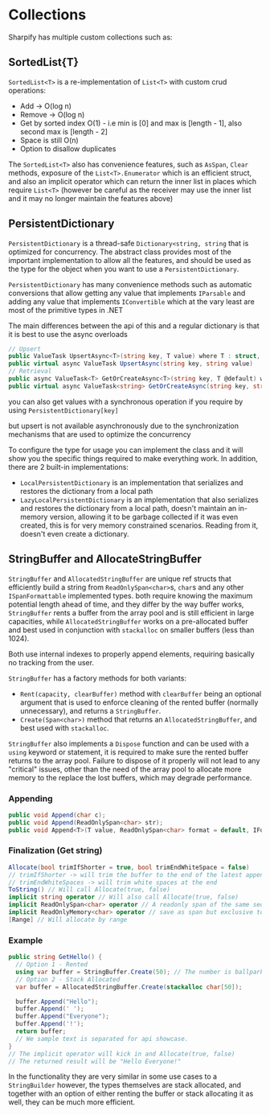 # Collections

Sharpify has multiple custom collections such as:

## SortedList{T}

`SortedList<T>` is a re-implementation of `List<T>` with custom crud operations:

* Add -> O(log n)
* Remove -> O(log n)
* Get by sorted index O(1) - i.e min is [0] and max is [length - 1], also second max is [length - 2]
* Space is still O(n)
* Option to disallow duplicates

The `SortedList<T>` also has convenience features, such as `AsSpan`, `Clear` methods, exposure of the `List<T>.Enumerator` which is an efficient struct, and also an implicit operator which can return the inner list in places which require `List<T>` (however be careful as the receiver may use the inner list and it may no longer maintain the features above)

## PersistentDictionary

`PersistentDictionary` is a thread-safe `Dictionary<string, string` that is optimized for concurrency. The abstract class provides most of the important implementation to allow all the features, and should be used as the type for the object when you want to use a `PersistentDictionary`.

`PersistentDictionary` has many convenience methods such as automatic conversions that allow getting any value that implements `IParsable` and adding any value that implements `IConvertible` which at the vary least are most of the primitive types in .NET

The main differences between the api of this and a regular dictionary is that it is best to use the async overloads

```csharp
// Upsert
public ValueTask UpsertAsync<T>(string key, T value) where T : struct, IConvertible
public virtual async ValueTask UpsertAsync(string key, string value)
// Retrieval
public async ValueTask<T> GetOrCreateAsync<T>(string key, T @default) where T : struct, IParsable<T>
public virtual async ValueTask<string> GetOrCreateAsync(string key, string @default)
```

you can also get values with a synchronous operation if you require by using `PersistentDictionary[key]`

but upsert is not available asynchronously due to the synchronization mechanisms that are used to optimize the concurrency

To configure the type for usage you can implement the class and it will show you the specific things required to make everything work. In addition, there are 2 built-in implementations:

* `LocalPersistentDictionary` is an implementation that serializes and restores the dictionary from a local path
* `LazyLocalPersistentDictionary` is an implementation that also serializes and restores the dictionary from a local path, doesn't maintain an in-memory version, allowing it to be garbage collected if it was even created, this is for very memory constrained scenarios. Reading from it, doesn't even create a dictionary.

## StringBuffer and AllocateStringBuffer

`StringBuffer` and `AllocatedStringBuffer` are unique ref structs that efficiently build a string from `ReadOnlySpan<char>`s, `char`s and any other `ISpanFormattable` implemented types. both require knowing the maximum potential length ahead of time, and they differ by the way buffer works, `StringBuffer` rents a buffer from the array pool and is still efficient in large capacities, while `AllocatedStringBuffer` works on a pre-allocated buffer and best used in conjunction with `stackalloc` on smaller buffers (less than 1024).

Both use internal indexes to properly append elements, requiring basically no tracking from the user.

`StringBuffer` has a factory methods for both variants:

* `Rent(capacity, clearBuffer)` method with `clearBuffer` being an optional argument that is used to enforce cleaning of the rented buffer (normally unnecessary), and returns a `StringBuffer`.
* `Create(Span<char>)` method that returns an `AllocatedStringBuffer`, and best used with `stackalloc`.

`StringBuffer` also implements a `Dispose` function and can be used with a `using` keyword or statement, it is required to make sure the rented buffer returns to the array pool. Failure to dispose of it properly will not lead to any "critical" issues, other than the need of the array pool to allocate more memory to the replace the lost buffers, which may degrade performance.

### Appending

```csharp
public void Append(char c);
public void Append(ReadOnlySpan<char> str);
public void Append<T>(T value, ReadOnlySpan<char> format = default, IFormatProvider? provider = null) where T : ISpanFormattable {}
```

### Finalization (Get string)

```csharp
Allocate(bool trimIfShorter = true, bool trimEndWhiteSpace = false)
// trimIfShorter -> will trim the buffer to the end of the latest appended segment
// trimEndWhiteSpaces -> will trim white spaces at the end
ToString() // Will call Allocate(true, false)
implicit string operator // Will also call Allocate(true, false)
implicit ReadOnlySpan<char> operator // A readonly span of the same sequence of Allocate(true, false), but no allocation.
implicit ReadOnlyMemory<char> operator // save as span but exclusive to StringBuffer
[Range] // Will allocate by range
```

### Example

```csharp
public string GetHello() {
  // Option 1 - Rented
  using var buffer = StringBuffer.Create(50); // The number is ballpark but overestimated
  // Option 2 - Stack Allocated
  var buffer = AllocatedStringBuffer.Create(stackalloc char[50]);

  buffer.Append("Hello");
  buffer.Append(' ');
  buffer.Append("Everyone");
  buffer.Append('!');
  return buffer;
  // We sample text is separated for api showcase.
}
// The implicit operator will kick in and Allocate(true, false)
// The returned result will be "Hello Everyone!"
```

In the functionality they are very similar in some use cases to a `StringBuilder` however, the types themselves are stack allocated,
and together with an option of either renting the buffer or stack allocating it as well, they can be much more efficient.

